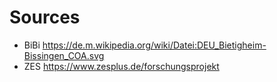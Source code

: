 # Sources

- BiBi https://de.m.wikipedia.org/wiki/Datei:DEU_Bietigheim-Bissingen_COA.svg
- ZES https://www.zesplus.de/forschungsprojekt
